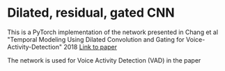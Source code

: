 # Dilated, residual, gated CNN

This is a PyTorch implementation of the network presented in Chang et al "Temporal Modeling Using Dilated Convolution and Gating for Voice-Activity-Detection" 2018 [Link to paper](https://ieeexplore.ieee.org/document/8461921)

The network is used for Voice Activity Detection (VAD) in the paper
